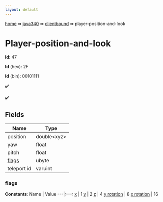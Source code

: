 ```yaml
---
layout: default
---
```


[home](/) ➡ [java340](/protocol/java340) ➡ [clientbound](/protocol/java340/clientbound) ➡ player-position-and-look

# Player-position-and-look

**Id**: 47

**Id** (hex): 2F

**Id** (bin): 00101111

✔️

✔️

## Fields

Name | Type
---|---
position | double&lt;xyz&gt;
yaw | float
pitch | float
[flags](#flags) | ubyte
teleport id | varuint

### flags

**Constants**:
Name | Value
---|:---:
[x](flags_x) | 1
[y](flags_y) | 2
[z](flags_z) | 4
[y rotation](flags_y-rotation) | 8
[x rotation](flags_x-rotation) | 16

